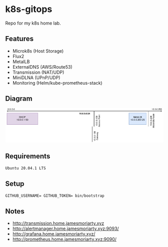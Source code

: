 # k8s-gitops

Repo for my k8s home lab.

## Features

* Microk8s (Host Storage)
* Flux2
* MetalLB
* ExternalDNS (AWS/Route53)
* Transmission (NAT/UDP)
* MiniDLNA (UPnP/UDP)
* Monitoring (Helm/kube-prometheus-stack)

## Diagram

![Arch](docs/arch.png)


## Requirements

```
Ubuntu 20.04.1 LTS
```

## Setup

```
GITHUB_USERNAME= GITHUB_TOKEN= bin/bootstrap
```

## Notes

- http://transmission.home.jamesmoriarty.xyz
- http://alertmanager.home.jamesmoriarty.xyz:9093/
- http://grafana.home.jamesmoriarty.xyz/
- http://prometheus.home.jamesmoriarty.xyz:9090/